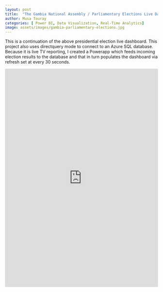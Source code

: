 ```yaml
---
layout: post
title:  "The Gambia National Assembly / Parliamentary Elections Live Dashboard"
author: Musa Touray
categories: [ Power BI, Data Visualization, Real-Time Analytics]
image: assets/images/gambia-parliamentary-elections.jpg
---
```

This is a continuation of the above presidential election live dashboard. This project also uses directquery mode to connect to an Azure SQL database. Because it is live TV reporting, I created a Powerapp which feeds incoming election results to the database and that in turn populates the dashboard via refresh set at every 30 seconds.

<p>
    <iframe style="width:100%;" height="720" 
        src="https://app.powerbi.com/view?r=eyJrIjoiYmU3YzkyOTEtNzE4NC00OWI2LWI0NmEtMWZmYjA0ZTcyZjE0IiwidCI6ImU3ZmRiMmEyLTUzODAtNDBmMC04MmQ4LWEzYjU0YzFmODE3ZiJ9&pageName=ReportSection3ff2ccc0849ea42b0023" 
        frameborder="0" allowFullScreen="true">
    </iframe>
</p>